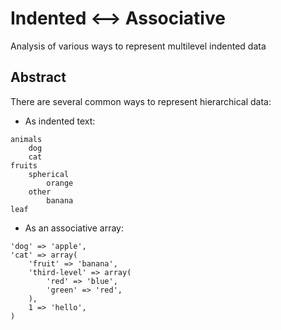 # Indented <--> Associative
Analysis of various ways to represent multilevel indented data

## Abstract
There are several common ways to represent hierarchical data:
* As indented text:
```
animals
	dog
	cat
fruits
	spherical
		orange
	other
		banana
leaf

```
* As an associative array:
```
'dog' => 'apple',
'cat' => array(
	'fruit' => 'banana',
	'third-level' => array(
		'red' => 'blue',
		'green' => 'red',
	),
	1 => 'hello',
)
```


